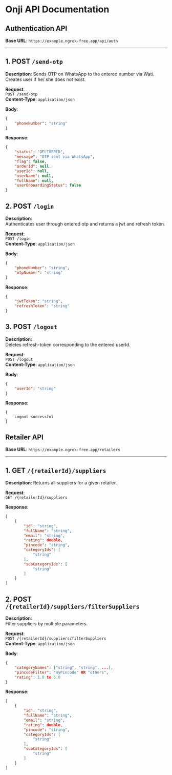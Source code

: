 # Onji API Documentation

## Authentication API

**Base URL**: `https://example.ngrok-free.app/api/auth`

---

## 1. POST `/send-otp`

**Description**: 
Sends OTP on WhatsApp to the entered number via Wati. Creates user if he/ she does not exist.

**Request**:  
`POST /send-otp`  
**Content-Type**: `application/json`

**Body**:
```json
{
    "phoneNumber": "string"
}
```

**Response**:
```json
{
    "status": "DELIVERED",
    "message": "OTP sent via WhatsApp",
    "flag": false,
    "orderId": null,
    "userId": null,
    "userName": null,
    "fullName": null,
    "userOnboardingStatus": false
}
```

## 2. POST `/login`

**Description**:  
Authenticates user through entered otp and returns a jwt and refresh token.

**Request**:  
`POST /login`  
**Content-Type**: `application/json`

**Body**:
```json
{
    "phoneNumber": "string",  
    "otpNumber": "string" 
}
```

**Response**:
```json
{
    "jwtToken": "string",
    "refreshToken": "string"
}
```

## 3. POST `/logout`

**Description**:  
Deletes refresh-token corresponding to the entered userId.

**Request**:  
`POST /logout`  
**Content-Type**: `application/json`

**Body**:
```json
{
    "userId": "string"
}
```

**Response**:
```raw
{
    Logout successful
}
```

## Retailer API

**Base URL**: `https://example.ngrok-free.app/retailers`

---

## 1. GET `/{retailerId}/suppliers`

**Description**: 
Returns all suppliers for a given retailer.

**Request**:  
`GET /{retailerId}/suppliers`  

**Response**:
```json
[
    {
        "id": "string",
        "fullName": "string",
        "email": "string",
        "rating": double,
        "pincode": "string",
        "categoryIds": [
            "string"
        ],
        "subCategoryIds": [
            "string"
        ]
    }
]
```

## 2. POST `/{retailerId}/suppliers/filterSuppliers`

**Description**:  
Filter suppliers by multiple parameters.

**Request**:  
`POST /{retailerId}/suppliers/filterSuppliers`  
**Content-Type**: `application/json`

**Body**:
```json
{
    "categoryNames": ["string", "string", ...],
    "pincodeFilter": "myPincode" OR "others",
    "rating": 1.0 to 5.0
}
```

**Response**:
```json
[
    {
        "id": "string",
        "fullName": "string",
        "email": "string",
        "rating": double,
        "pincode": "string",
        "categoryIds": [
            "string"
        ],
        "subCategoryIds": [
            "string"
        ]
    }
]
```